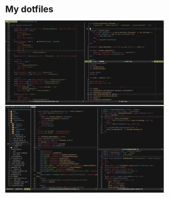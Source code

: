 # My dotfiles

![Neovim screenshot #1](assets/neovim-1.png)
![Neovim screenshot #2](assets/neovim-2.png)
